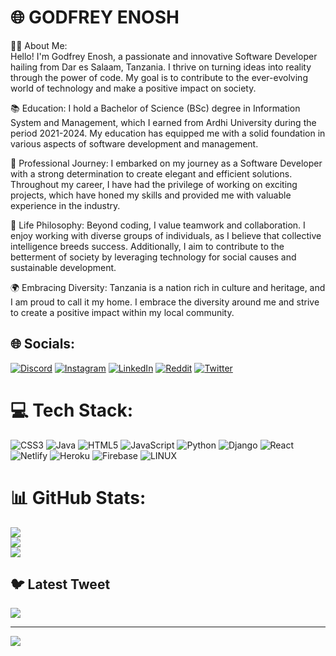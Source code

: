 # 🌐 GODFREY ENOSH
👨‍💻 About Me: <br>
Hello! I'm Godfrey Enosh, a passionate and innovative Software Developer hailing from Dar es Salaam, Tanzania. I thrive on turning ideas into reality through the power of code. My goal is to contribute to the ever-evolving world of technology and make a positive impact on society. <br>

📚 Education:
I hold a Bachelor of Science (BSc) degree in Information System and Management, which I earned from Ardhi University during the period 2021-2024. My education has equipped me with a solid foundation in various aspects of software development and management. <br>

💼 Professional Journey:
I embarked on my journey as a Software Developer with a strong determination to create elegant and efficient solutions. Throughout my career, I have had the privilege of working on exciting projects, which have honed my skills and provided me with valuable experience in the industry. <br>

🌟 Life Philosophy:
Beyond coding, I value teamwork and collaboration. I enjoy working with diverse groups of individuals, as I believe that collective intelligence breeds success. Additionally, I aim to contribute to the betterment of society by leveraging technology for social causes and sustainable development. <br>

🌍 Embracing Diversity:
Tanzania is a nation rich in culture and heritage, and I am proud to call it my home. I embrace the diversity around me and strive to create a positive impact within my local community.


## 🌐 Socials:
[![Discord](https://img.shields.io/badge/Discord-%237289DA.svg?logo=discord&logoColor=white)](https://discord.gg/godie360#3492) [![Instagram](https://img.shields.io/badge/Instagram-%23E4405F.svg?logo=Instagram&logoColor=white)](https://instagram.com/godfrey_codes) [![LinkedIn](https://img.shields.io/badge/LinkedIn-%230077B5.svg?logo=linkedin&logoColor=white)](https://linkedin.com/in/godfrey-enos-b35a98256) [![Reddit](https://img.shields.io/badge/Reddit-%23FF4500.svg?logo=Reddit&logoColor=white)](https://reddit.com/user/Godie360) [![Twitter](https://img.shields.io/badge/Twitter-%231DA1F2.svg?logo=Twitter&logoColor=white)](https://twitter.com/@Godfrey_360) 

# 💻 Tech Stack:
![CSS3](https://img.shields.io/badge/css3-%231572B6.svg?style=for-the-badge&logo=css3&logoColor=white) ![Java](https://img.shields.io/badge/java-%23ED8B00.svg?style=for-the-badge&logo=java&logoColor=white) ![HTML5](https://img.shields.io/badge/html5-%23E34F26.svg?style=for-the-badge&logo=html5&logoColor=white) ![JavaScript](https://img.shields.io/badge/javascript-%23323330.svg?style=for-the-badge&logo=javascript&logoColor=%23F7DF1E) ![Python](https://img.shields.io/badge/python-3670A0?style=for-the-badge&logo=python&logoColor=ffdd54) ![Django](https://img.shields.io/badge/django-%23092E20.svg?style=for-the-badge&logo=django&logoColor=white) ![React](https://img.shields.io/badge/react-%2320232a.svg?style=for-the-badge&logo=react&logoColor=%2361DAFB) ![Netlify](https://img.shields.io/badge/netlify-%23000000.svg?style=for-the-badge&logo=netlify&logoColor=#00C7B7) ![Heroku](https://img.shields.io/badge/heroku-%23430098.svg?style=for-the-badge&logo=heroku&logoColor=white) ![Firebase](https://img.shields.io/badge/firebase-%23039BE5.svg?style=for-the-badge&logo=firebase) ![LINUX](https://img.shields.io/badge/Linux-FCC624?style=for-the-badge&logo=linux&logoColor=black)
# 📊 GitHub Stats:
![](https://github-readme-stats.vercel.app/api?username=Godie360&theme=dark&hide_border=false&include_all_commits=true&count_private=false)<br/>
![](https://github-readme-streak-stats.herokuapp.com/?user=Godie360&theme=dark&hide_border=false)<br/>
![](https://github-readme-stats.vercel.app/api/top-langs/?username=Godie360&theme=dark&hide_border=false&include_all_commits=true&count_private=false&layout=compact)

## 🐦 Latest Tweet
[![](https://gtce.itsvg.in/api?username=@Godfrey_360)](https://github.com/VishwaGauravIn/github-twitter-card-embed)

---
[![](https://visitcount.itsvg.in/api?id=Godie360&icon=0&color=0)](https://visitcount.itsvg.in)

<!-- Proudly created with GPRM ( https://gprm.itsvg.in ) -->
